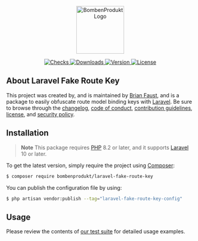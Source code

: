 <p align="center">
    <a href="https://bombenprodukt.com" target="_blank">
        <img src="https://raw.githubusercontent.com/faustbrian/assets/main/logo-text.svg" width="128" alt="BombenProdukt Logo" />
    </a>
</p>

<p align="center">
    <a href="https://github.com/faustbrian/laravel-fake-route-key/actions">
        <img src="https://badge.sh/github/check-runs/BombenProdukt/laravel-fake-route-key" alt="Checks" />
    </a>
    <a href="https://packagist.org/packages/bombenprodukt/laravel-fake-route-key">
        <img src="https://badge.sh/packagist/downloads/BombenProdukt/laravel-fake-route-key" alt="Downloads" />
    </a>
    <a href="https://packagist.org/packages/bombenprodukt/laravel-fake-route-key">
        <img src="https://badge.sh/packagist/version/BombenProdukt/laravel-fake-route-key" alt="Version" />
    </a>
    <a href="https://packagist.org/packages/bombenprodukt/laravel-fake-route-key">
        <img src="https://badge.sh/packagist/license/BombenProdukt/laravel-fake-route-key" alt="License" />
    </a>
</p>

## About Laravel Fake Route Key

This project was created by, and is maintained by [Brian Faust](https://github.com/faustbrian), and is a package to easily obfuscate route model binding keys with [Laravel](https://laravel.com). Be sure to browse through the [changelog](CHANGELOG.md), [code of conduct](.github/CODE_OF_CONDUCT.md), [contribution guidelines](.github/CONTRIBUTING.md), [license](LICENSE), and [security policy](.github/SECURITY.md).

## Installation

> **Note**
> This package requires [PHP](https://www.php.net/) 8.2 or later, and it supports [Laravel](https://laravel.com/) 10 or later.

To get the latest version, simply require the project using [Composer](https://getcomposer.org/):

```bash
$ composer require bombenprodukt/laravel-fake-route-key
```

You can publish the configuration file by using:

```bash
$ php artisan vendor:publish --tag="laravel-fake-route-key-config"
```

## Usage

Please review the contents of [our test suite](/tests) for detailed usage examples.
